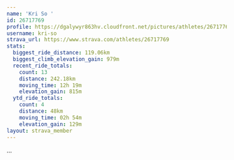 ```yaml
---
name: 'Kri So '
id: 26717769
profile: https://dgalywyr863hv.cloudfront.net/pictures/athletes/26717769/7761026/13/large.jpg
username: kri-so
strava_url: https://www.strava.com/athletes/26717769
stats:
  biggest_ride_distance: 119.06km
  biggest_climb_elevation_gain: 979m
  recent_ride_totals:
    count: 13
    distance: 242.18km
    moving_time: 12h 19m
    elevation_gain: 815m
  ytd_ride_totals:
    count: 4
    distance: 48km
    moving_time: 02h 54m
    elevation_gain: 129m
layout: strava_member
--- 
```

...
